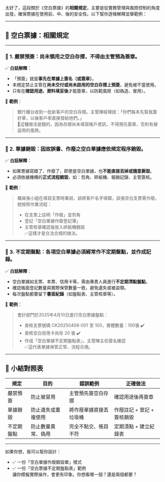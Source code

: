 太好了，這段關於《空白票據》的**相關規定**，主要是從實務管理與風險控制的角度出發，確保票據在使用前、中、後的安全性。以下幫你逐條解釋並舉範例：

---

## 📑 空白票據：相關規定

---

### 🔹 1. 嚴禁預簽：尚未領用之空白存摺，不得由主管預為簽章。

✅ **白話解釋**：
- 「預簽」就是**事先在單據上簽名（或蓋章）**。
- 本規定禁止主管在**尚未交付或尚未啟用的空白存摺上預簽**，避免被不當使用。
- 只有在**確認用途、資料填妥後**才能簽章，以防範風險（如偽造、冒用）。

📝 **範例**：
> 銀行櫃台收到一批新客戶的空白存摺。主管陳經理說：「你們每本先幫我蓋好章，以後客戶來直接發給他們。」  
> 📛這種做法是錯的，因為存摺尚未填寫帳戶資訊，不得預先簽章，否則有被盜用的風險。

---

### 🔹 2. 單據銷毀：因故誤書、作廢之空白單據應依規定程序銷毀。

✅ **白話解釋**：
- 如果票據寫錯了、作廢了，即使是空白單據，也**不能直接丟掉或隨意撕毀**。
- 必須依據機構的**正式流程銷毀**，如：剪角、碎紙機、報銷記錄、主管簽核。

📝 **範例**：
> 櫃員張小姐在填寫支票時筆誤，誤將客戶名字填錯，該張空白支票需作廢。她按照作業流程：
> - 在支票上註明「作廢」並剪角
> - 登記「空白單據作廢登記簿」
> - 主管核章確認後放入碎紙機銷毀  
> ✅這樣才是合法合規的做法。

---

### 🔹 3. 不定期盤點：各項空白單據必須經常作不定期盤點，並作成記錄。

✅ **白話解釋**：
- 空白單據如支票、本票、信用卡等，需由專責人員進行**不定期清點盤點**。
- 確認帳面登記數量與實際保管數量一致，避免遺失或被盜領。
- 每次盤點都要留下**書面紀錄**（如盤點表、主管核章等）。

📝 **範例**：
> 會計部門於2025年4月10日進行空白票據盤點：
> - 查核支票號碼 CK20250408-001 至 100，實體數量：100張 ✔️  
> - 查核空白信用卡尚存 20 張 ✔️  
> - 作成「空白單據不定期盤點表」，主管陳主任簽名確認  
> ✅這代表單據保管正常、流程合規。

---

## 📌 小結對照表

| 規定 | 目的 | 錯誤範例 | 正確做法 |
|------|------|----------|-----------|
| 嚴禁預簽 | 防止被冒用 | 主管預先簽空白存摺 | 確認用途後再簽章 |
| 單據銷毀 | 防止遺失或重複使用 | 將作廢單據直接丟垃圾桶 | 作廢註記 + 登記 + 簽核銷毀 |
| 不定期盤點 | 防止數量異常、偽用 | 完全不點交、帳目不符 | 定期清點 + 建立紀錄表 |

---

如果你想，我可以幫你設計：
- ✅ 一份「空白單據作廢銷毀單」樣式  
- ✅ 一份「空白票據不定期盤點表」範例  
讓你模擬實際操作，會更有印象。你想看哪一個？還是兩個都要？